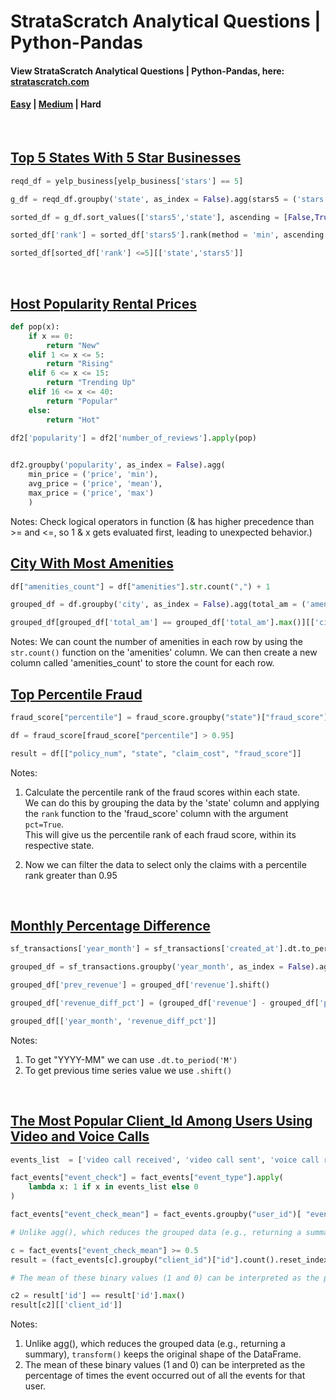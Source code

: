 # StrataScratch Analytical Questions | Python-Pandas

#### View StrataScratch Analytical Questions | Python-Pandas, here: [stratascratch.com](https://platform.stratascratch.com/coding?code_type=2&is_freemium=1&order_field=difficulty)

#### [Easy](https://github.com/s1dewalker/StrataScratch-Python-Pandas) | [Medium](https://github.com/s1dewalker/StrataScratch-Python-Pandas-2) | Hard
<br/>

## [Top 5 States With 5 Star Businesses](https://platform.stratascratch.com/coding/10046-top-5-states-with-5-star-businesses?code_type=2)

```python
reqd_df = yelp_business[yelp_business['stars'] == 5]

g_df = reqd_df.groupby('state', as_index = False).agg(stars5 = ('stars','size'))

sorted_df = g_df.sort_values(['stars5','state'], ascending = [False,True])

sorted_df['rank'] = sorted_df['stars5'].rank(method = 'min', ascending = False)

sorted_df[sorted_df['rank'] <=5][['state','stars5']]
```
<br/>

## [Host Popularity Rental Prices](https://platform.stratascratch.com/coding/9632-host-popularity-rental-prices?code_type=2)

```python
def pop(x):
    if x == 0:
        return "New"
    elif 1 <= x <= 5:
        return "Rising"
    elif 6 <= x <= 15:
        return "Trending Up"
    elif 16 <= x <= 40:
        return "Popular"
    else:
        return "Hot"
        
df2['popularity'] = df2['number_of_reviews'].apply(pop)


df2.groupby('popularity', as_index = False).agg(
    min_price = ('price', 'min'),
    avg_price = ('price', 'mean'),
    max_price = ('price', 'max')
    )
```
Notes: Check logical operators in function (& has higher precedence than >= and <=, so 1 & x gets evaluated first, leading to unexpected behavior.)
<br/>


## [City With Most Amenities](https://platform.stratascratch.com/coding/9633-city-with-most-amenities?code_type=2)

```python
df["amenities_count"] = df["amenities"].str.count(",") + 1

grouped_df = df.groupby('city', as_index = False).agg(total_am = ('amenities_count', 'sum'))

grouped_df[grouped_df['total_am'] == grouped_df['total_am'].max()][['city']]
```
Notes: We can count the number of amenities in each row by using the `str.count()` function on the 'amenities' column. We can then create a new column called 'amenities_count' to store the count for each row.
<br/>

## [Top Percentile Fraud](https://platform.stratascratch.com/coding/10303-top-percentile-fraud?code_type=2)

```python
fraud_score["percentile"] = fraud_score.groupby("state")["fraud_score"].rank(pct=True)

df = fraud_score[fraud_score["percentile"] > 0.95]

result = df[["policy_num", "state", "claim_cost", "fraud_score"]]
```
Notes: <br/>
1. Calculate the percentile rank of the fraud scores within each state. <br/>
We can do this by grouping the data by the 'state' column and applying the `rank` function to the 'fraud_score' column with the argument `pct=True`. <br/>
This will give us the percentile rank of each fraud score, within its respective state. <br/>

2. Now we can filter the data to select only the claims with a percentile rank greater than 0.95
<br/>

## [Monthly Percentage Difference](https://platform.stratascratch.com/coding/10319-monthly-percentage-difference?code_type=2)

```python
sf_transactions['year_month'] = sf_transactions['created_at'].dt.to_period('M')

grouped_df = sf_transactions.groupby('year_month', as_index = False).agg(revenue = ('value', 'sum'))

grouped_df['prev_revenue'] = grouped_df['revenue'].shift()

grouped_df['revenue_diff_pct'] = (grouped_df['revenue'] - grouped_df['prev_revenue'])*100 / grouped_df['prev_revenue']

grouped_df[['year_month', 'revenue_diff_pct']]
```
Notes: 
1. To get "YYYY-MM" we can use `.dt.to_period('M')`
2. To get previous time series value we use `.shift()`
<br/>

## [The Most Popular Client_Id Among Users Using Video and Voice Calls](https://platform.stratascratch.com/coding/2029-the-most-popular-client_id-among-users-using-video-and-voice-calls?code_type=2)

```python
events_list  = ['video call received', 'video call sent', 'voice call received', 'voice call sent']

fact_events["event_check"] = fact_events["event_type"].apply(
    lambda x: 1 if x in events_list else 0
)

fact_events["event_check_mean"] = fact_events.groupby("user_id")[ "event_check"].transform("mean")

# Unlike agg(), which reduces the grouped data (e.g., returning a summary), transform() keeps the original shape of the DataFrame.

c = fact_events["event_check_mean"] >= 0.5
result = (fact_events[c].groupby("client_id")["id"].count().reset_index())

# The mean of these binary values (1 and 0) can be interpreted as the percentage of times the event occurred out of all the events for that user.

c2 = result['id'] == result['id'].max()
result[c2][['client_id']]
```
Notes: 
1. Unlike agg(), which reduces the grouped data (e.g., returning a summary), `transform()` keeps the original shape of the DataFrame.
2. The mean of these binary values (1 and 0) can be interpreted as the percentage of times the event occurred out of all the events for that user.
<br/>
